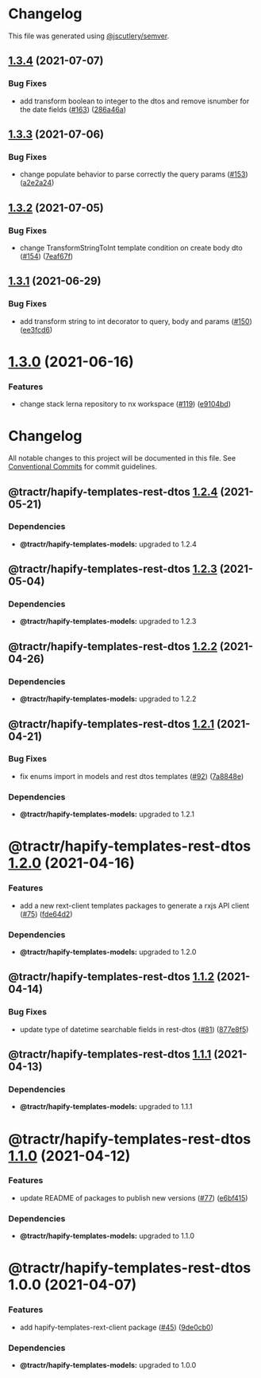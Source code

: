 # Changelog

This file was generated using [@jscutlery/semver](https://github.com/jscutlery/semver).

## [1.3.4](https://github.com/tractr/stack/compare/hapify-templates-rest-dtos-1.3.3...hapify-templates-rest-dtos-1.3.4) (2021-07-07)


### Bug Fixes

* add transform boolean to integer to the dtos and remove isnumber for the date fields ([#163](https://github.com/tractr/stack/issues/163)) ([286a46a](https://github.com/tractr/stack/commit/286a46a8d14f3bbd51221bbb4a162a8faf832170))



## [1.3.3](https://github.com/tractr/stack/compare/hapify-templates-rest-dtos-1.3.2...hapify-templates-rest-dtos-1.3.3) (2021-07-06)


### Bug Fixes

* change populate behavior to parse correctly the query params ([#153](https://github.com/tractr/stack/issues/153)) ([a2e2a24](https://github.com/tractr/stack/commit/a2e2a2471291f008c6645035458f8e93a6074074))



## [1.3.2](https://github.com/tractr/stack/compare/hapify-templates-rest-dtos-1.3.1...hapify-templates-rest-dtos-1.3.2) (2021-07-05)


### Bug Fixes

* change TransformStringToInt template condition on create body dto ([#154](https://github.com/tractr/stack/issues/154)) ([7eaf67f](https://github.com/tractr/stack/commit/7eaf67fe89f5397e26efc0db0831267fcecc4a0a))



## [1.3.1](https://github.com/tractr/stack/compare/hapify-templates-rest-dtos-1.3.0...hapify-templates-rest-dtos-1.3.1) (2021-06-29)


### Bug Fixes

* add transform string to int decorator to query, body and params ([#150](https://github.com/tractr/stack/issues/150)) ([ee3fcd6](https://github.com/tractr/stack/commit/ee3fcd68aff87db2c09e77dc7e930f36dcab0a8b))



# [1.3.0](https://github.com/tractr/stack/compare/hapify-templates-rest-dtos-1.2.4...hapify-templates-rest-dtos-1.3.0) (2021-06-16)

### Features

- change stack lerna repository to nx workspace
  ([#119](https://github.com/tractr/stack/issues/119))
  ([e9104bd](https://github.com/tractr/stack/commit/e9104bde081619c0f3752bb9d129e19d1d6bda5d))

# Changelog

All notable changes to this project will be documented in this file. See
[Conventional Commits](https://conventionalcommits.org) for commit guidelines.

## @tractr/hapify-templates-rest-dtos [1.2.4](https://github.com/tractr/stack/compare/@tractr/hapify-templates-rest-dtos@1.2.3...@tractr/hapify-templates-rest-dtos@1.2.4) (2021-05-21)

### Dependencies

- **@tractr/hapify-templates-models:** upgraded to 1.2.4

## @tractr/hapify-templates-rest-dtos [1.2.3](https://github.com/tractr/stack/compare/@tractr/hapify-templates-rest-dtos@1.2.2...@tractr/hapify-templates-rest-dtos@1.2.3) (2021-05-04)

### Dependencies

- **@tractr/hapify-templates-models:** upgraded to 1.2.3

## @tractr/hapify-templates-rest-dtos [1.2.2](https://github.com/tractr/stack/compare/@tractr/hapify-templates-rest-dtos@1.2.1...@tractr/hapify-templates-rest-dtos@1.2.2) (2021-04-26)

### Dependencies

- **@tractr/hapify-templates-models:** upgraded to 1.2.2

## @tractr/hapify-templates-rest-dtos [1.2.1](https://github.com/tractr/stack/compare/@tractr/hapify-templates-rest-dtos@1.2.0...@tractr/hapify-templates-rest-dtos@1.2.1) (2021-04-21)

### Bug Fixes

- fix enums import in models and rest dtos templates
  ([#92](https://github.com/tractr/stack/issues/92))
  ([7a8848e](https://github.com/tractr/stack/commit/7a8848ee89784f294dfe3ab7826acb7644687a3c))

### Dependencies

- **@tractr/hapify-templates-models:** upgraded to 1.2.1

# @tractr/hapify-templates-rest-dtos [1.2.0](https://github.com/tractr/stack/compare/@tractr/hapify-templates-rest-dtos@1.1.2...@tractr/hapify-templates-rest-dtos@1.2.0) (2021-04-16)

### Features

- add a new rext-client templates packages to generate a rxjs API client
  ([#75](https://github.com/tractr/stack/issues/75))
  ([fde64d2](https://github.com/tractr/stack/commit/fde64d22cac2d985b3da03a37add56702f50e278))

### Dependencies

- **@tractr/hapify-templates-models:** upgraded to 1.2.0

## @tractr/hapify-templates-rest-dtos [1.1.2](https://github.com/tractr/stack/compare/@tractr/hapify-templates-rest-dtos@1.1.1...@tractr/hapify-templates-rest-dtos@1.1.2) (2021-04-14)

### Bug Fixes

- update type of datetime searchable fields in rest-dtos
  ([#81](https://github.com/tractr/stack/issues/81))
  ([877e8f5](https://github.com/tractr/stack/commit/877e8f5c57b8a8fea7639fdecd05e54c3101e451))

## @tractr/hapify-templates-rest-dtos [1.1.1](https://github.com/tractr/stack/compare/@tractr/hapify-templates-rest-dtos@1.1.0...@tractr/hapify-templates-rest-dtos@1.1.1) (2021-04-13)

### Dependencies

- **@tractr/hapify-templates-models:** upgraded to 1.1.1

# @tractr/hapify-templates-rest-dtos [1.1.0](https://github.com/tractr/stack/compare/@tractr/hapify-templates-rest-dtos@1.0.0...@tractr/hapify-templates-rest-dtos@1.1.0) (2021-04-12)

### Features

- update README of packages to publish new versions
  ([#77](https://github.com/tractr/stack/issues/77))
  ([e6bf415](https://github.com/tractr/stack/commit/e6bf415af3fe5588c15577f047a6262f81c1564f))

### Dependencies

- **@tractr/hapify-templates-models:** upgraded to 1.1.0

# @tractr/hapify-templates-rest-dtos 1.0.0 (2021-04-07)

### Features

- add hapify-templates-rext-client package
  ([#45](https://github.com/tractr/stack/issues/45))
  ([9de0cb0](https://github.com/tractr/stack/commit/9de0cb0a79256d1b3dc258cf5c121e211687174c))

### Dependencies

- **@tractr/hapify-templates-models:** upgraded to 1.0.0
